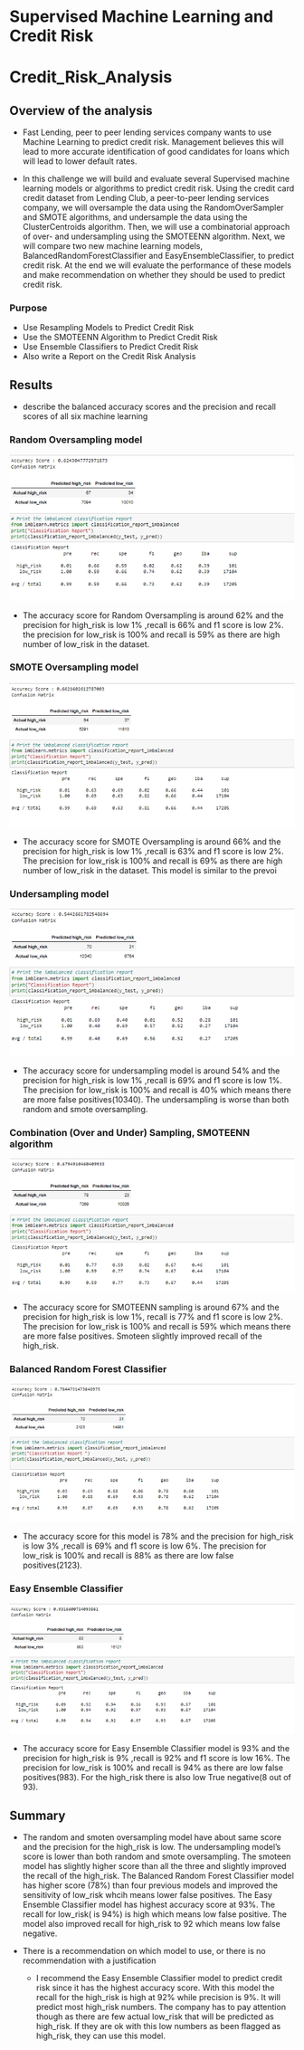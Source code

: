 # **Supervised Machine Learning and Credit Risk** 
# **Credit_Risk_Analysis** 

## **Overview of the analysis**  

* Fast Lending, peer to peer lending services company wants to use Machine Learning to predict credit risk. Management believes this will lead to more accurate identification of good candidates for loans which will lead to lower default rates.

* In this challenge we will build and evaluate several Supervised machine learning models or algorithms to predict credit risk.
Using the credit card credit dataset from Lending Club, a peer-to-peer lending services company, we will oversample the data using the RandomOverSampler and SMOTE algorithms, and undersample the data using the ClusterCentroids algorithm. Then, we will use a combinatorial approach of over- and undersampling using the SMOTEENN algorithm. Next, we will compare two new machine learning models, BalancedRandomForestClassifier and EasyEnsembleClassifier, to predict credit risk. At the end we will evaluate the performance of these models and make recommendation on whether they should be used to predict credit risk. 


### Purpose 

- Use Resampling Models to Predict Credit Risk
- Use the SMOTEENN Algorithm to Predict Credit Risk
- Use Ensemble Classifiers to Predict Credit Risk
- Also write a Report on the  Credit Risk Analysis


## **Results** 

* describe the balanced accuracy scores and the precision and recall scores of all six machine learning 

### Random Oversampling model
![Random](./Resources/random_oversampling.png) 

* The accuracy score for Random Oversampling is around 62% and the precision for high_risk is low 1% ,recall is 66%  and f1 score is low 2%. the precision for low_risk is 100% and recall is 59% as there are high number of low_risk in the dataset. 

### SMOTE Oversampling model
![SMOTE](./Resources/smote_oversample.png)

* The accuracy score for SMOTE Oversampling is around 66% and the precision for high_risk is low 1% ,recall is 63%  and f1 score is low 2%. The precision for low_risk is 100% and recall is 69% as there are high number of low_risk in the dataset. This model is similar to the prevoi 

### Undersampling model
![Undersampling](./Resources/undersampling.png)

* The accuracy score for undersampling model is around 54% and the precision for high_risk is low 1% ,recall is 69%  and f1 score is low 1%. The precision for low_risk is 100% and recall is 40% which means there are more false positives(10340). The undersampling is worse than both random and smote oversampling.


### Combination (Over and Under) Sampling, SMOTEENN algorithm
![SMOTEENN](./Resources/smoteen_sampling.png)

* The accuracy score for SMOTEENN sampling is around 67% and the precision for high_risk is low 1%, recall is 77%  and f1 score is low 2%. The precision for low_risk is 100% and recall is 59% which means there are more false positives. Smoteen slightly improved recall of the high_risk. 


### Balanced Random Forest Classifier
![Balanced](./Resources/b_randomforest.png)

* The accuracy score for this model is 78% and the precision for high_risk is low 3% ,recall is 69%  and f1 score is low 6%. The precision for low_risk is 100% and recall is 88% as there are low false positives(2123).

### Easy Ensemble Classifier
![EasyEnsemble ](./Resources/e_ensemble_class.png) 

* The accuracy score for Easy Ensemble Classifier model is 93% and the precision for high_risk is 9% ,recall is 92%  and f1 score is low 16%. The precision for low_risk is 100% and recall is 94% as there are low false positives(983). For the high_risk there is also low True negative(8 out of 93).



## **Summary** 

* The random and smoten oversampling model have about same score and the precision for the high_risk is low. The undersampling model’s score is lower than both random and smote oversampling. The smoteen model has slightly higher score than all the three and slightly improved the recall of the high_risk. The Balanced Random Forest Classifier model has higher score (78%) than four previous models and improved the sensitivity of low_risk whcih means lower false positives. The Easy Ensemble Classifier model has highest accuracy score at 93%. The recall for low_risk( is 94%) is high which means low false positive. The model also improved recall for high_risk to 92 which means low false negative.

* There is a recommendation on which model to use, or there is no recommendation with a justification

  -   I recommend the Easy Ensemble Classifier model to predict credit risk since it has the highest accuracy score. With this model the recall for the high_risk is high at 92% while precision is 9%. It will predict most high_risk numbers. The company has to pay attention though as there are few actual low_risk that will be predicted as high_risk. If they are ok with this low numbers as been flagged as high_risk, they can use this model.
